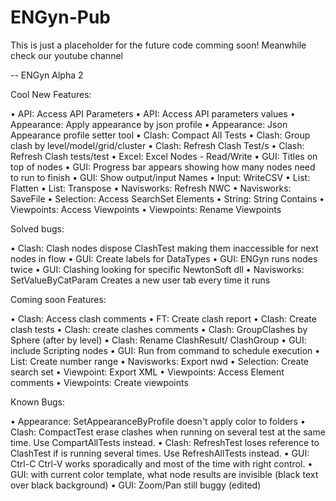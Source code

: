 # ENGyn-Pub

This is just a placeholder for the future code comming soon!
Meanwhile check our youtube channel

 -- ENGyn Alpha 2

Cool New Features:

• API: Access API Parameters
• API: Access API parameters values
• Appearance: Apply appearance by json profile
• Appearance: Json Appearance profile setter tool
• Clash: Compact All Tests
• Clash: Group clash by level/model/grid/cluster
• Clash: Refresh Clash Test/s
• Clash: Refresh Clash tests/test
• Excel: Excel Nodes - Read/Write
• GUI: Titles on top of nodes
• GUI: Progress bar appears showing how many nodes need to run to finish
• GUI: Show output/input Names
• Input: WriteCSV
• List: Flatten
• List: Transpose
• Navisworks: Refresh NWC
• Navisworks: SaveFile
• Selection: Access SearchSet Elements
• String: String Contains
• Viewpoints: Access Viewpoints
• Viewpoints: Rename Viewpoints

Solved bugs:

• Clash: Clash nodes dispose ClashTest making them inaccessible for next nodes in flow
• GUI: Create labels for DataTypes
• GUI: ENGyn runs nodes twice
• GUI: Clashing looking for specific NewtonSoft dll
• Navisworks: SetValueByCatParam Creates a new user tab every time it runs

Coming soon Features:

• Clash: Access clash comments
• FT: Create clash report
• Clash: Create clash tests
• Clash: create clashes comments
• Clash: GroupClashes by Sphere (after by level)
• Clash: Rename ClashResult/ ClashGroup
• GUI: include Scripting nodes
• GUI: Run from command to schedule execution
• List: Create number range
• Navisworks: Export nwd
• Selection: Create search set
• Viewpoint: Export XML
• Viewpoints: Access Element comments
• Viewpoints: Create viewpoints

Known Bugs:

• Appearance: SetAppearanceByProfile doesn't apply color to folders
• Clash: CompactTest erase clashes when running on several test at the same time. Use CompartAllTests instead.
• Clash: RefreshTest loses reference to ClashTest if is running several times. Use RefreshAllTests instead.
• GUI: Ctrl-C Ctrl-V works sporadically and most of the time with right control.
• GUI: with current color template, what node results are invisible (black text over black background)
• GUI: Zoom/Pan still buggy (edited)